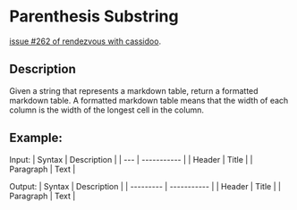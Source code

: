 # Parenthesis Substring

[issue #262 of rendezvous with cassidoo](https://buttondown.email/cassidoo/archive/find-something-youre-passionate-about-and-keep/).

## Description
Given a string that represents a markdown table, return a formatted markdown table.
A formatted markdown table means that the width of each column is the width of the longest cell in the column.

## Example:
Input:
| Syntax | Description |
| --- | ----------- |
| Header | Title |
| Paragraph | Text |

Output:
| Syntax    | Description |
| --------- | ----------- |
| Header    | Title       |
| Paragraph | Text        |